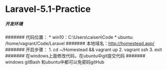 # Laravel-5.1-Practice
##### 开发环境
####### 代码位置：
    * win10：C:\Users\caisen\Code
    * ubuntu: /home/vagrant/Code/Laravel
####### 本地域名：http://homestead.app/
####### 开启步骤：
    1. cd ~/Homestead && vagrant up
    2. vagrant ssh
    3. exit
####### 在windows上面修改代码，在ubuntu中git提交代码
####### windows gitBash 和ubuntu中都可以免密码gitHub
